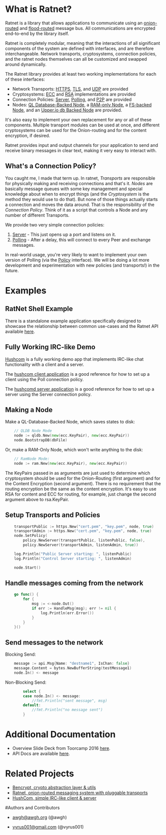 # What is Ratnet?
Ratnet is a library that allows applications to communicate using an [onion-routed](https://en.wikipedia.org/wiki/Onion_routing) and [flood-routed](https://en.wikipedia.org/wiki/Flooding_(computer_networking)) message bus.  All communications are encrypted end-to-end by the library itself.

Ratnet is completely modular, meaning that the interactions of all significant components of the system are defined with interfaces, and are therefore interchangeable.  Network transports, cryptosystems, connection policies, and the ratnet nodes themselves can all be customized and swapped around dynamically.

The Ratnet library provides at least two working implementations for each of these interfaces:

- Network Transports:  [HTTPS](https://godoc.org/github.com/awgh/ratnet/transports/https), [TLS](https://godoc.org/github.com/awgh/ratnet/transports/tls), and [UDP](https://godoc.org/github.com/awgh/ratnet/transports/udp) are provided
- Cryptosystems: [ECC](https://godoc.org/github.com/awgh/bencrypt/ecc) and [RSA](https://godoc.org/github.com/awgh/bencrypt/ecc) implementations are provided
- Connection Policies: [Server](https://godoc.org/github.com/awgh/ratnet/policy#Server), [Polling](https://godoc.org/github.com/awgh/ratnet/policy#Poll), and [P2P](https://godoc.org/github.com/awgh/ratnet/policy#P2P) are provided
- Nodes: [QL Database-Backed Node](https://godoc.org/github.com/awgh/ratnet/nodes/qldb), a [RAM-only Node](https://godoc.org/github.com/awgh/ratnet/nodes/ram), a [FS-backed Node](https://godoc.org/github.com/awgh/ratnet/nodes/fs), and an [Upper.io db Backed Node](https://godoc.org/github.com/awgh/ratnet/nodes/db) are provided.

It's also easy to implement your own replacement for any or all of these components.  Multiple transport modules can be used at once, and different cryptosystems can be used for the Onion-routing and for the content encryption, if desired.

Ratnet provides input and output channels for your application to send and receive binary messages in clear text, making it very easy to interact with.

## What's a Connection Policy?

You caught me, I made that term up.  In ratnet, *Transports* are responsible for physically making and receiving connections and that's it.  *Nodes* are basically message queues with some key management and special knowledge about when to encrypt things (and the *Cryptosystem* is the method they would use to do that).  But none of those things actually starts a connection and moves the data around.  That is the responsibility of the *Connection Policy*.  Think of it as a script that controls a Node and any number of different Transports.  

We provide two very simple connection policies:

1. [Server](https://godoc.org/github.com/awgh/ratnet/policy#Server) - This just opens up a port and listens on it.
2. [Polling](https://godoc.org/github.com/awgh/ratnet/policy#Poll) - After a delay, this will connect to every Peer and exchange messages.

In real-world usage, you're very likely to want to implement your own version of Polling (via the [Policy](https://github.com/awgh/ratnet/blob/master/api/policy.go) interface).  We will be doing a lot more development and experimentation with new policies (and transports!) in the future.


# Examples

## RatNet Shell Example

There is a standalone example application specifically designed to showcase the relationship between common use-cases and the Ratnet API available [here](https://github.com/awgh/ratnet/tree/master/example).

## Fully Working IRC-like Demo 

[Hushcom](https://github.com/awgh/hushcom) is a fully working demo app that implements IRC-like chat functionality with a client and a server.

The [hushcom client application](https://github.com/awgh/hushcom/blob/master/hushcom/main.go) is a good reference for how to set up a client using the Poll connection policy.

The [hushcomd server application](https://github.com/awgh/hushcom/blob/master/hushcom/main.go) is a good reference for how to set up a server using the Server connection policy.


## Making a Node

Make a QL-Database-Backed Node, which saves states to disk:
```go
	// QLDB Node Mode
	node := qldb.New(new(ecc.KeyPair), new(ecc.KeyPair))
	node.BootstrapDB(dbFile)
```

Or, make a RAM-Only Node, which won't write anything to the disk:
```go
	// RamNode Mode:
	node := ram.New(new(ecc.KeyPair), new(ecc.KeyPair))
```

The KeyPairs passed in as arguments are just used to determine which cryptosystem should be used for the Onion-Routing (first argument) and for the Content Encryption (second argument).  There is no requirement that the routing encryption be the same as the content encryption.  It's easy to use RSA for content and ECC for routing, for example, just change the second argument above to rsa.KeyPair. 

## Setup Transports and Policies 

```go
	transportPublic := https.New("cert.pem", "key.pem", node, true)
	transportAdmin := https.New("cert.pem", "key.pem", node, true)
	node.SetPolicy(
		policy.NewServer(transportPublic, listenPublic, false),
		policy.NewServer(transportAdmin, listenAdmin, true))

	log.Println("Public Server starting: ", listenPublic)
	log.Println("Control Server starting: ", listenAdmin)

	node.Start()
```	

## Handle messages coming from the network

```go	
	go func() {
		for {
			msg := <-node.Out()
			if err := HandleMsg(msg); err != nil {
				log.Println(err.Error())
			}
		}
	}()
```

## Send messages to the network

Blocking Send:
```go
	message := api.Msg{Name: "destname1", IsChan: false}
	message.Content = bytes.NewBufferString(testMessage1)
	node.In() <- message
```
	
Non-Blocking Send:
```go
        select {
		case node.In() <- message:
			//fmt.Println("sent message", msg)
		default:
			//fmt.Println("no message sent")
		}	
```

# Additional Documentation

- Overview Slide Deck from Toorcamp 2016 [here](https://github.com/awgh/ratnet/blob/master/docs/RatNet-Toorcamp16-v1.pdf).
- API Docs are available [here](https://godoc.org/github.com/awgh/ratnet/api).

# Related Projects

- [Bencrypt, crypto abstraction layer & utils](https://github.com/awgh/bencrypt)
- [Ratnet, onion-routed messaging system with pluggable transports](https://github.com/awgh/ratnet)
- [HushCom, simple IRC-like client & server](https://github.com/awgh/hushcom)

#Authors and Contributors

- awgh@awgh.org (@awgh)

- vyrus001@gmail.com (@vyrus001)
